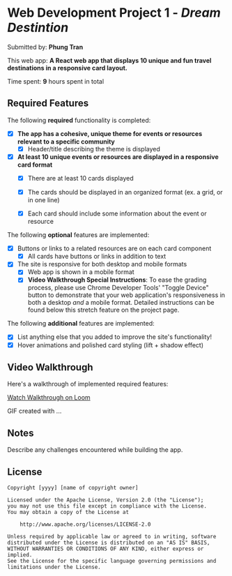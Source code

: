 # Web Development Project 1 - *Dream Destintion*

Submitted by: **Phung Tran**

This web app: **A React web app that displays 10 unique and fun travel destinations in a responsive card layout.**

Time spent: **9** hours spent in total

## Required Features

The following **required** functionality is completed:

- [x] **The app has a cohesive, unique theme for events or resources relevant to a specific community**
  - [x] Header/title describing the theme is displayed
- [x] **At least 10 unique events or resources are displayed in a responsive card format**
  - [x] There are at least 10 cards displayed 
  - [x] The cards should be displayed in an organized format (ex. a grid, or in one line)
  - [x] Each card should include some information about the event or resource


The following **optional** features are implemented:

- [x] Buttons or links to a related resources are on each card component
  - [x] All cards have buttons or links in addition to text
- [x] The site is responsive for both desktop and mobile formats
  - [x] Web app is shown in a mobile format
  - [x] **Video Walkthrough Special Instructions**: To ease the grading process, please use Chrome Developer Tools' "Toggle Device" button to demonstrate that your web application's responsiveness in both a desktop *and* a mobile format. Detailed instructions can be found below this stretch feature on the project page. 

The following **additional** features are implemented:

* [x] List anything else that you added to improve the site's functionality!
* [x] Hover animations and polished card styling (lift + shadow effect)

## Video Walkthrough

Here's a walkthrough of implemented required features:

[Watch Walkthrough on Loom](https://www.loom.com/share/0f667041fd064cb09787c5a1a2e09a23?sid=8f71f245-97e4-4943-9ca4-815dc8539236)

<!-- Replace this with whatever GIF tool you used! -->
GIF created with ...  
<!-- Recommended tools:
[Kap](https://getkap.co/) for macOS
[ScreenToGif](https://www.screentogif.com/) for Windows
[peek](https://github.com/phw/peek) for Linux. -->

## Notes

Describe any challenges encountered while building the app.

## License

    Copyright [yyyy] [name of copyright owner]

    Licensed under the Apache License, Version 2.0 (the "License");
    you may not use this file except in compliance with the License.
    You may obtain a copy of the License at

        http://www.apache.org/licenses/LICENSE-2.0

    Unless required by applicable law or agreed to in writing, software
    distributed under the License is distributed on an "AS IS" BASIS,
    WITHOUT WARRANTIES OR CONDITIONS OF ANY KIND, either express or implied.
    See the License for the specific language governing permissions and
    limitations under the License.
